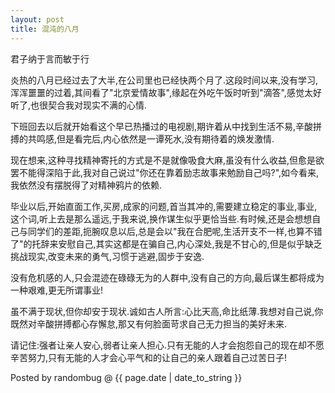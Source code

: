 ```yaml
---
layout: post 
title: 混沌的八月 
---
```


君子纳于言而敏于行

炎热的八月已经过去了大半,在公司里也已经快两个月了.这段时间以来,没有学习,浑浑噩噩的过着,其间看了"北京爱情故事",缘起在外吃午饭时听到"滴答",感觉太好听了,也很契合我对现实不满的心情.

下班回去以后就开始看这个早已热播过的电视剧,期许着从中找到生活不易,辛酸拼搏的共鸣感,但是看完后,内心依然是一谭死水,没有期待着的焕发激情.

现在想来,这种寻找精神寄托的方式是不是就像吸食大麻,虽没有什么收益,但愈是欲罢不能得深陷于此,我对自己说过"你还在靠着励志故事来勉励自己吗?",如今看来,我依然没有摆脱得了对精神鸦片的依赖.

毕业以后,开始直面工作,买房,成家的问题,首当其冲的,需要建立稳定的事业,事业,这个词,听上去是那么遥远,于我来说,换作谋生似乎更恰当些.有时候,还是会想想自己与同学们的差距,扼腕叹息以后,总是会以"我在合肥呢,生活开支不一样,也算不错了"的托辞来安慰自己,其实这都是在骗自己,内心深处,我是不甘心的,但是似乎缺乏挑战现实,改变未来的勇气,习惯于逃避,固步于安逸.

没有危机感的人,只会混迹在碌碌无为的人群中,没有自己的方向,最后谋生都将成为一种艰难,更无所谓事业!

虽不满于现状,但你却安于现状.诚如古人所言:心比天高,命比纸薄.我想对自己说,你既然对辛酸拼搏都心存懈怠,那又有何脸面苛求自己无力担当的美好未来.

请记住:强者让亲人安心,弱者让亲人担心.只有无能的人才会抱怨自己的现在却不愿辛苦努力,只有无能的人才会心平气和的让自己的亲人跟着自己过苦日子!

Posted by randombug @ {{ page.date | date_to_string }}
